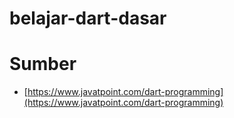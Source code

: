# belajar-dart-dasar
# Sumber
- [https://www.javatpoint.com/dart-programming](https://www.javatpoint.com/dart-programming)
